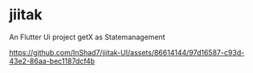 # jiitak

An Flutter Ui project
getX as Statemanagement




https://github.com/InShad7/jiitak-UI/assets/86614144/97d16587-c93d-43e2-86aa-bec1187dcf4b


